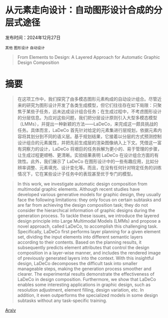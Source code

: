 # 从元素走向设计：自动图形设计合成的分层式途径

发布时间：2024年12月27日

`其他` `图形设计` `自动设计`

> From Elements to Design: A Layered Approach for Automatic Graphic Design Composition

# 摘要

> 在这项工作中，我们探究了由多模态图形元素构成的自动设计组合。尽管近来的研究为图形设计开发了各类生成模型，但它们往往存在如下局限：只聚焦于某些子任务，远未达成设计组合任务；在生成过程中，不考虑图形设计的分层信息。为应对这些问题，我们把分层设计原则引入大型多模态模型（LMMs），并提出一种新颖的方法——LaDeCo，来完成这一颇具挑战的任务。具体而言，LaDeCo 首先针对给定的元素集进行层规划，依据元素内容将其划分到不同的语义层。基于规划结果，它接着以分层的方式预测控制设计组合的元素属性，并把先前生成层的渲染图像纳入上下文。凭借这一富有洞察力的设计，LaDeCo 将艰巨的任务拆解为更小的、易于管理的步骤，让生成过程更顺畅、更清晰。实验结果表明 LaDeCo 在设计组合方面的有效性。此外，我们展示了 LaDeCo 在图形设计中的一些有趣应用，比如分辨率调整、元素填充、设计变化等。而且，在没有任何针对特定任务的训练情况下，它在某些设计子任务中的表现甚至优于专门的模型。

> In this work, we investigate automatic design composition from multimodal graphic elements. Although recent studies have developed various generative models for graphic design, they usually face the following limitations: they only focus on certain subtasks and are far from achieving the design composition task; they do not consider the hierarchical information of graphic designs during the generation process. To tackle these issues, we introduce the layered design principle into Large Multimodal Models (LMMs) and propose a novel approach, called LaDeCo, to accomplish this challenging task. Specifically, LaDeCo first performs layer planning for a given element set, dividing the input elements into different semantic layers according to their contents. Based on the planning results, it subsequently predicts element attributes that control the design composition in a layer-wise manner, and includes the rendered image of previously generated layers into the context. With this insightful design, LaDeCo decomposes the difficult task into smaller manageable steps, making the generation process smoother and clearer. The experimental results demonstrate the effectiveness of LaDeCo in design composition. Furthermore, we show that LaDeCo enables some interesting applications in graphic design, such as resolution adjustment, element filling, design variation, etc. In addition, it even outperforms the specialized models in some design subtasks without any task-specific training.

[Arxiv](https://arxiv.org/abs/2412.19712)
